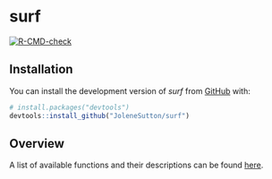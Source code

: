 
<!-- README.md is generated from README.Rmd. Please edit that file -->

# surf

<!-- badges: start -->

[![R-CMD-check](https://github.com/JoleneSutton/surf/actions/workflows/R-CMD-check.yaml/badge.svg)](https://github.com/JoleneSutton/surf/actions/workflows/R-CMD-check.yaml)
<!-- badges: end -->

## Installation

You can install the development version of *surf* from
[GitHub](https://github.com/) with:

``` r
# install.packages("devtools")
devtools::install_github("JoleneSutton/surf")
```

## Overview

A list of available functions and their descriptions can be found
[here](https://jolenesutton.github.io/surf/reference/index.html).
